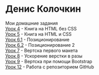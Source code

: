 # Денис Колочкин
Мои домашние задания  
[Урок 4](https://kolochkin.github.io/ДЗ_4/) - Книга на HTML без CSS  
[Урок 5](Kolochkin.github.io/ДЗ_5/) - Книга на HTML и CSS  
[Урок 6.1](Kolochkin.github.io/ДЗ_6_1/) - Позиционирование  
[Урок 6.2](Kolochkin.github.io/ДЗ_6_2/) - Позиционирование 2  
[Урок 7](Kolochkin.github.io/ДЗ_7/src/) - Вертска первого макета  
[Урок 8](Kolochkin.github.io/ДЗ_8/src/) - Ускорение верстки в разы  
[Урок 9](Kolochkin.github.io/ДЗ_9/src/) - Вертска при помощи Bootstrap  
[Урок 12](https://kolochkin.github.io/lesson_12/) - Работа с репозиторием GitHub  
